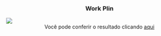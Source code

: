 <br />
<p align="center">
  <h3 align="center">Work Plin</h3>
  
  <div>
  <img src="https://user-images.githubusercontent.com/92443688/154102768-e231f42a-ca4a-4412-89a9-91c4338fb521.jpg">
  </div>
  <div align="center">
Você pode conferir o resultado clicando
<a href="https://ythiago03.github.io/work-plin/" target="_blank">aqui</a>
</div>

